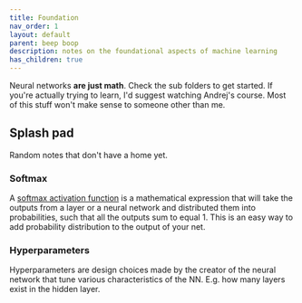 ```yaml
---
title: Foundation
nav_order: 1
layout: default
parent: beep boop
description: notes on the foundational aspects of machine learning
has_children: true
---
```


Neural networks **are just math**. Check the sub folders to get started. If you're actually trying to learn, I'd suggest watching Andrej's course. Most of this stuff won't make sense to someone other than me.

## Splash pad

Random notes that don't have a home yet.

### Softmax

A [softmax activation function](https://en.wikipedia.org/wiki/Softmax_function) is a mathematical expression that will take the outputs from a layer or a neural network and distributed them into probabilities, such that all the outputs sum to equal 1. This is an easy way to add probability distribution to the output of your net.

### Hyperparameters

Hyperparameters are design choices made by the creator of the neural network that tune various characteristics of the NN. E.g. how many layers exist in the hidden layer.
